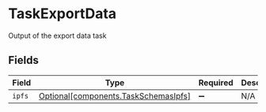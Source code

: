 # TaskExportData

Output of the export data task


## Fields

| Field                                                                              | Type                                                                               | Required                                                                           | Description                                                                        |
| ---------------------------------------------------------------------------------- | ---------------------------------------------------------------------------------- | ---------------------------------------------------------------------------------- | ---------------------------------------------------------------------------------- |
| `ipfs`                                                                             | [Optional[components.TaskSchemasIpfs]](../../models/components/taskschemasipfs.md) | :heavy_minus_sign:                                                                 | N/A                                                                                |